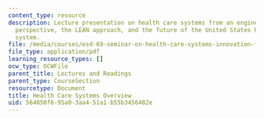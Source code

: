```yaml
---
content_type: resource
description: Lecture presentation on health care systems from an engineering systems
  perspective, the LEAN approach, and the future of the United States health care
  system.
file: /media/courses/esd-69-seminar-on-health-care-systems-innovation-fall-2010/564050f695a03aa451a1b55b3456482e_MITESD_69F10_lecture3.pdf
file_type: application/pdf
learning_resource_types: []
ocw_type: OCWFile
parent_title: Lectures and Readings
parent_type: CourseSection
resourcetype: Document
title: Health Care Systems Overview
uid: 564050f6-95a0-3aa4-51a1-b55b3456482e
---
```

